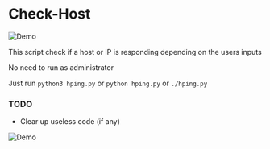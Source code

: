 # Check-Host

![Demo](https://raw.githubusercontent.com/realagentwhite/HPing/master/Kazam_screenshot_00001.png)

This script check if a host or IP is responding depending on the users inputs

No need to run as administrator

Just run ```python3 hping.py``` or ```python hping.py``` or ```./hping.py```

### TODO
- Clear up useless code (if any)

![Demo](https://raw.githubusercontent.com/realagentwhite/HPing/master/Kazam_screenshot_00000.png)
